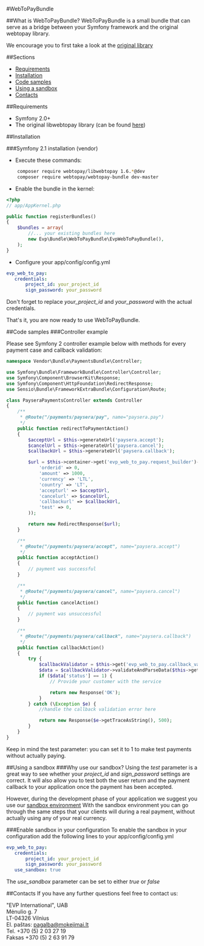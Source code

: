 #WebToPayBundle

##What is WebToPayBundle?
WebToPayBundle is a small bundle that can serve as a bridge between your Symfony framework and the original webtopay library.

We encourage you to first take a look at the [original library](https://bitbucket.org/paysera/libwebtopay)


##Sections
* [Requirements](#requirements)
* [Installation](#installation)
* [Code samples](#code-samples)
* [Using a sandbox](#using-a-sandbox)
* [Contacts](#contacts)

##Requirements
* Symfony 2.0+
* The original libwebtopay library (can be found [here](bitbucket.org/paysera/libwebtopay/get/default.zip))

##Installation

###Symfony 2.1 installation (vendor)

* Execute these commands:

``` bash
    composer require webtopay/libwebtopay 1.6.*@dev
    composer require webtopay/webtopay-bundle dev-master
```

* Enable the bundle in the kernel:

``` php
<?php
// app/AppKernel.php

public function registerBundles()
{
    $bundles = array(
        //... your existing bundles here
        new Evp\Bundle\WebToPayBundle\EvpWebToPayBundle(),
    );
}
```

* Configure your app/config/config.yml

``` yml
evp_web_to_pay:    
   credentials:    
       project_id: your_project_id    
       sign_password: your_password    
```

Don't forget to replace *your_project_id* and *your_password* with the actual credentials.    

That's it, you are now ready to use WebToPayBundle.

##Code samples
###Controller example

Please see Symfony 2 controller example below with methods for every payment case and callback validation:

```php
namespace Vendor\Bundle\PaymentsBundle\Controller;

use Symfony\Bundle\FrameworkBundle\Controller\Controller;
use Symfony\Component\BrowserKit\Response;
use Symfony\Component\HttpFoundation\RedirectResponse;
use Sensio\Bundle\FrameworkExtraBundle\Configuration\Route;

class PayseraPaymentsController extends Controller
{
    /**
     * @Route("/payments/paysera/pay", name="paysera.pay")
     */
    public function redirectToPaymentAction()
    {
        $acceptUrl = $this->generateUrl('paysera.accept');
        $cancelUrl = $this->generateUrl('paysera.cancel');
        $callbackUrl = $this->generateUrl('paysera.callback');

        $url = $this->container->get('evp_web_to_pay.request_builder')->buildRequestUrlFromData(array(
            'orderid' => 0,
            'amount' => 1000,
            'currency' => 'LTL',
            'country' => 'LT',
            'accepturl' => $acceptUrl,
            'cancelurl' => $cancelUrl,
            'callbackurl' => $callbackUrl,
            'test' => 0,
        ));

        return new RedirectResponse($url);
    }

    /**
     * @Route("/payments/paysera/accept", name="paysera.accept")
     */
    public function acceptAction()
    {
        // payment was successful
    }

    /**
     * @Route("/payments/paysera/cancel", name="paysera.cancel")
     */
    public function cancelAction()
    {
        // payment was unsuccessful
    }

    /**
     * @Route("/payments/paysera/callback", name="paysera.callback")
     */
    public function callbackAction()
    {
        try {
            $callbackValidator = $this->get('evp_web_to_pay.callback_validator');
            $data = $callbackValidator->validateAndParseData($this->getRequest()->query->all());
            if ($data['status'] == 1) {
                // Provide your customer with the service

                return new Response('OK');
            }
        } catch (\Exception $e) {
            //handle the callback validation error here

            return new Response($e->getTraceAsString(), 500);
        }
    }
}
```

Keep in mind the test parameter: you can set it to 1 to make test payments without actually paying.

##Using a sandbox
###Why use our sandbox?
Using the *test* parameter is a great way to see whether your *project_id* and *sign_password* settings are correct.
It will also allow you to test both the user return and the payment callback to your application once the payment has been accepted.

However, during the development phase of your application we suggest you use our [sandbox environment](http://sandbox.mokejimai.lt)
With the sandbox environment you can go through the same steps that your clients will during a real payment, without actually using any of your real currency.

###Enable sandbox in your configuration
To enable the sandbox in your configuration add the following lines to your app/config/config.yml
``` yml
evp_web_to_pay:
   credentials:
       project_id: your_project_id
       sign_password: your_password
   use_sandbox: true
```
The *use_sandbox* parameter can be set to either *true* or *false*

##Contacts
If you have any further questions feel free to contact us:

"EVP International", UAB    
Mėnulio g. 7    
LT-04326 Vilnius    
El. paštas: pagalba@mokejimai.lt    
Tel. +370 (5) 2 03 27 19    
Faksas +370 (5) 2 63 91 79    
